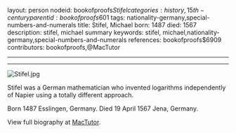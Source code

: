 layout: person
nodeid: bookofproofs$Stifel
categories: history,15th-century
parentid: bookofproofs$601
tags: nationality-germany,special-numbers-and-numerals
title: Stifel, Michael
born: 1487
died: 1567
description: stifel, michael summary
keywords: stifel, michael,nationality-germany,special-numbers-and-numerals
references: bookofproofs$6909
contributors: bookofproofs,@MacTutor

---


---

![Stifel.jpg](https://github.com/bookofproofs/bookofproofs.github.io/blob/main/_sources/images/portraits/Stifel.jpg?raw=true)

Stifel was a German mathematician who invented logarithms independently of Napier using a totally different approach.

Born 1487 Esslingen, Germany. Died 19 April 1567 Jena, Germany.


View full biography at [MacTutor](https://mathshistory.st-andrews.ac.uk/Biographies/Stifel/).